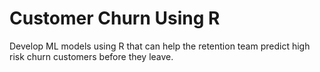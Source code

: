# Customer Churn Using R
Develop ML models using R that can help the retention team predict high risk churn customers before they leave.
